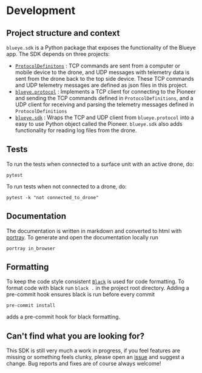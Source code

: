 # Development

## Project structure and context
`blueye.sdk` is a Python package that exposes the functionality of the Blueye app.
The SDK depends on three projects:

* [`ProtocolDefinitons`](https://github.com/BluEye-Robotics/ProtocolDefinitions) : TCP commands are sent from a computer or mobile device to the drone, and UDP messages with telemetry data is sent from the drone back to the top side device. These TCP commands and UDP telemetry messages are defined as json files in this project.
* [`blueye.protocol`](https://github.com/BluEye-Robotics/blueye.protocol) : Implements a TCP client for connecting to the Pioneer and sending the TCP commands defined in `ProtocolDefinitions`, and a UDP client for receiving and parsing the telemetry messages defined in `ProtocolDefinitions`
* [`blueye.sdk`](https://github.com/BluEye-Robotics/blueye.sdk) : Wraps the TCP and UDP client from `blueye.protocol` into a easy to use Python object called the Pioneer. `blueye.sdk` also adds functionality for reading log files from the drone.

## Tests
To run the tests when connected to a surface unit with an active drone, do:

```shell
pytest
```

To run tests when not connected to a drone, do:

``` shell
pytest -k "not connected_to_drone"
```

## Documentation
The documentation is written in markdown and converted to html with
[portray](https://timothycrosley.github.io/portray/). To generate and open the
documentation locally run

``` shell
portray in_browser
```

## Formatting
To keep the code style consistent [`Black`](https://pypi.org/project/black/) is used for code formatting.
To format code with black run `black .` in the project root directory.
Adding a pre-commit hook ensures black is run before every commit

```shell
pre-commit install
```
adds a pre-commit hook for black formatting.

## Can't find what you are looking for?
This SDK is still very much a work in progress, if you feel features are missing or something feels clunky, please open an [issue](https://github.com/BluEye-Robotics/blueye.sdk/issues) and suggest a change. Bug reports and fixes are of course always welcome!
